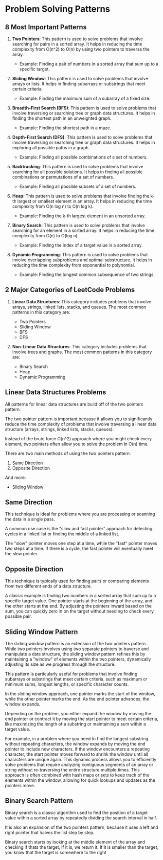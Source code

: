 # Problem Solving Patterns

## 8 Most Important Patterns

1. **Two Pointers**: This pattern is used to solve problems that involve searching for pairs in a sorted array. It helps in reducing the time complexity from O(n^2) to O(n) by using two pointers to traverse the array.

   - Example: Finding a pair of numbers in a sorted array that sum up to a specific target.

2. **Sliding Window**: This pattern is used to solve problems that involve arrays or lists. It helps in finding subarrays or substrings that meet certain criteria.

   - Example: Finding the maximum sum of a subarray of a fixed size.

3. **Breadth-First Search (BFS)**: This pattern is used to solve problems that involve traversing or searching tree or graph data structures. It helps in finding the shortest path in an unweighted graph.

   - Example: Finding the shortest path in a maze.

4. **Depth-First Search (DFS)**: This pattern is used to solve problems that involve traversing or searching tree or graph data structures. It helps in exploring all possible paths in a graph.

   - Example: Finding all possible combinations of a set of numbers.

5. **Backtracking**: This pattern is used to solve problems that involve searching for all possible solutions. It helps in finding all possible combinations or permutations of a set of numbers.

   - Example: Finding all possible subsets of a set of numbers.

6. **Heap**: This pattern is used to solve problems that involve finding the k-th largest or smallest element in an array. It helps in reducing the time complexity from O(n log n) to O(n log k).

   - Example: Finding the k-th largest element in an unsorted array.

7. **Binary Search**: This pattern is used to solve problems that involve searching for an element in a sorted array. It helps in reducing the time complexity from O(n) to O(log n).

   - Example: Finding the index of a target value in a sorted array.

8. **Dynamic Programming**: This pattern is used to solve problems that involve overlapping subproblems and optimal substructure. It helps in reducing the time complexity from exponential to polynomial.

   - Example: Finding the longest common subsequence of two strings.

## 2 Major Categories of LeetCode Problems

1. **Linear Data Structures**: This category includes problems that involve arrays, strings, linked lists, stacks, and queues. The most common patterns in this category are:

   - Two Pointers
   - Sliding Window
   - BFS
   - DFS

2. **Non-Linear Data Structures**: This category includes problems that involve trees and graphs. The most common patterns in this category are:

   - Binary Search
   - Heap
   - Dynamic Programming

## Linear Data Structures Problems

All patterns for linear data structures are build off of the two pointers pattern.

The two pointer pattern is important because it allows you to significantly reduce the time complexity of problems that involve traversing a linear data structure (arrays, strings, linked lists, stacks, queues).

Instead of the brute force O(n^2) approach where you might check every element, two pointers often allow you to solve the problem in O(n) time.

There are two main methods of using the two pointers pattern:

1. Same Direction
2. Opposite Direction

And more:

- Sliding Window

## Same Direction

This technique is ideal for problems where you are processing or scanning the data in a single pass.

A common use case is the "slow and fast pointer" approach for detecting cycles in a linked list or finding the middle of a linked list.

The "slow" pointer moves one step at a time, while the "fast" pointer moves two steps at a time. If there is a cycle, the fast pointer will eventually meet the slow pointer.

## Opposite Direction

This technique is typically used for finding pairs or comparing elements from two different ends of a data structure.

A classic example is finding two numbers in a sorted array that sum up to a specific target value. One pointer starts at the beginning of the array, and the other starts at the end. By adjusting the pointers inward based on the sum, you can quickly zero in on the target without needing to check every possible pair.

## Sliding Window Pattern

The sliding window pattern is an extension of the two pointers pattern. While two pointers involves using two separate pointers to traverse and manipulate a data structure, the sliding window pattern refines this by maintaining a "window" of elements within the two pointers, dynamically adjusting its size as we progress through the structure.

This pattern is particularly useful for problems that involve finding subarrays or substrings that meet certain criteria, such as maximum or minimum sums, longest lengths, or specific character counts.

In the sliding window approach, one pointer marks the start of the window, while the other pointer marks the end. As the end pointer advances, the window expands.

Depending on the problem, you either expand the window by moving the end pointer or contract it by moving the start pointer to meet certain criteria, like maximizing the length of a substring or maintaining a sum within a target value.

For example, in a problem where you need to find the longest substring without repeating characters, the window expands by moving the end pointer to include new characters. If the window encounters a repeating character, the start pointer moves forward to shrink the window until all characters are unique again. This dynamic process allows you to efficiently solve problems that require analyzing contiguous segments of an array or string without re-traversing the entire structure multiple times. This approach is often combined with hash maps or sets to keep track of the elements within the window, allowing for quick lookups and updates as the pointers move.

## Binary Search Pattern

Binary search is a classic algorithm used to find the position of a target value within a sorted array by repeatedly dividing the search interval in half.

It is also an expansion of the two pointers pattern, because it uses a left and right pointer that halves the list step by step.

Binary search starts by looking at the middle element of the array and checking if thats the target, if it is, we return it.
If it is smaller than the target, you know that the target is somewhere to the right
